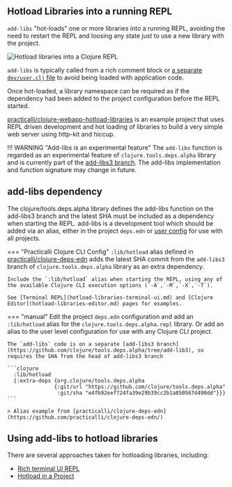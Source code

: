 
## Hotload Libraries into a running REPL

`add-libs` "hot-loads" one or more libraries into a running REPL, avoiding the need to restart the REPL and loosing any state just to use a new library with the project.

![Hotload libraries into a Clojure REPL](https://raw.githubusercontent.com/practicalli/graphic-design/live/clojure/clojure-repl-hotload-libraries.png)

`add-libs` is typically called from a rich comment block or [a separate `dev/user.clj` file](/clojure-cli/projects/configure-repl-startup.md#create-a-devuserclj-file-and-envdev-alias) to avoid being loaded with application code.

Once hot-loaded, a library namespace can be required as if the dependency had been added to the project configuration before the REPL started.

[practicalli/clojure-webapp-hotload-libraries](https://github.com/practicalli/clojure-webapp-hotload-libraries) is an example project that uses REPL driven development and hot loading of libraries to build a very simple web server using http-kit and hiccup.

!!! WARNING "Add-libs is an experimental feature"
    The `add-libs` function is regarded as an experimental feature of `clojure.tools.deps.alpha` library and is currently part of the [add-libs3 branch](https://github.com/clojure/tools.deps.alpha/tree/add-lib3). The add-libs implementation and function signature may change in future.


## add-libs dependency

The clojure/tools.deps.alpha library defines the add-libs function on the add-libs3 branch and the latest SHA must be included as a dependency when starting the REPL.  add-libs is a development tool which should be added via an alias, either in the project `deps.edn` or [user config](/clojure-cli/install/clojure-cli.md#user-configuration-files) for use with all projects.


=== "Practicalli Clojure CLI Config"
    `:lib/hotload` alias defined in [practicalli/clojure-deps-edn](https://github.com/practicalli/clojure-deps-edn/) adds the latest SHA commit from the `add-libs3` branch of `clojure.tools.deps.alpha` library as an extra dependency.

    Include the `:lib/hotload` alias when starting the REPL, using any of the available Clojure CLI execution options (`-A`,`-M`,`-X`,`-T`).

    See [Terminal REPL](hotload-libraries-terminal-ui.md) and [Clojure Editor](hotload-libraries-editor.md) pages for examples.

=== "manual"
    Edit the project `deps.edn` configuration and add an `:lib/hotload` alias for the `clojure.tools.deps.alpha.repl` library.  Or add an alias to the user level configuration for use with any Clojure CLI project.

    The `add-libs` code is on a separate [add-libs3 branch](https://github.com/clojure/tools.deps.alpha/tree/add-lib3), so requires the SHA from the head of add-libs3 branch

    ```clojure
      :lib/hotload
      {:extra-deps {org.clojure/tools.deps.alpha
                   {:git/url "https://github.com/clojure/tools.deps.alpha"
                    :git/sha "e4fb92eef724fa39e29b39cc2b1a850567d490dd"}}}
    ```

    > Alias example from [practicalli/clojure-deps-edn](https://github.com/practicalli/clojure-deps-edn/)


## Using add-libs to hotload libraries

There are several approaches taken for hotloading libraries, including:

* [Rich terminal UI REPL](hotload-libraries-terminal-ui.md)
* [Hotload in a Project](hotload-in-project.md)
